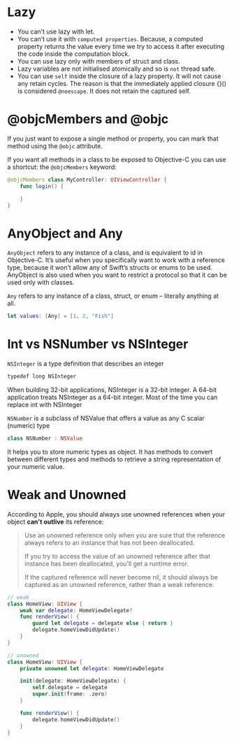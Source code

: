 # Lazy

 - You can’t use lazy with let.
 - You can’t use it with `computed properties`.  Because, a computed property returns the value every time we try to access it after executing the code inside the computation block.
 - You can use lazy only with members of struct and class.
 - Lazy variables are not initialised atomically and so is `not` thread safe.
 - You can use `self` inside the closure of a lazy property.  It will not cause any retain cycles.  The reason is that the immediately applied closure {}() is considered `@noescape`.  It does not retain the captured self.



# @objcMembers and @objc

If you just want to expose a single method or property, you can mark that method using the `@objc` attribute. 

If you want all methods in a class to be exposed to Objective-C you can use a shortcut: the `@objcMembers` keyword:

```Swift
@objcMembers class MyController: UIViewController {
    func login() {

    }
}
```



# AnyObject and Any

`AnyObject` refers to any instance of a class, and is equivalent to id in Objective-C. It’s useful when you specifically want to work with a reference type, because it won’t allow any of Swift’s structs or enums to be used. AnyObject is also used when you want to restrict a protocol so that it can be used only with classes.

`Any` refers to any instance of a class, struct, or enum – literally anything at all.

```Swift
let values: [Any] = [1, 2, "Fish"]
```



# Int vs NSNumber vs NSInteger

`NSInteger` is a type definition that describes an integer
```Swift
typedef long NSInteger
```
When building 32-bit applications, NSInteger is a 32-bit integer. A 64-bit application treats NSInteger as a 64-bit integer. Most of the time you can replace int with NSInteger

`NSNumber` is a subclass of NSValue that offers a value as any C scalar (numeric) type
```Swift
class NSNumber : NSValue
```
It helps you to store numeric types as object. It has methods to convert between different types and methods to retrieve a string representation of your numeric value.



# Weak and Unowned

According to Apple, you should always use unowned references when your object **can't outlive** its reference:
> 
> Use an unowned reference only when you are sure that the reference always refers to an instance that has not been deallocated.
> 
> If you try to access the value of an unowned reference after that instance has been deallocated, you’ll get a runtime error.
> 
> If the captured reference will never become nil, it should always be captured as an unowned reference, rather than a weak reference.
```Swift
// weak
class HomeView: UIView {
    weak var delegate: HomeViewDelegate?
    func renderView() {
        guard let delegate = delegate else { return }
        delegate.homeViewDidUpdate()
    }
}

// unowned
class HomeView: UIView {
    private unowned let delegate: HomeViewDelegate

    init(delegate: HomeViewDelegate) {
        self.delegate = delegate
        super.init(frame: .zero)
    }

    func renderView() {
        delegate.homeViewDidUpdate()
    }
}
```
